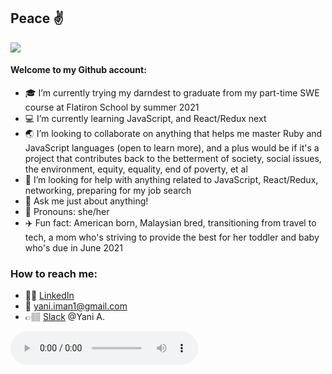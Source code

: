 ## Peace :v:

<!--**yani82/yani82** is a ✨ _special_ ✨ repository because its `README.md` (this file) appears on your GitHub profile.--> 

![](https://media.giphy.com/media/vIGwkHlazI3Jqsp5aE/giphy.gif)


#### Welcome to my Github account:

- :mortar_board: I’m currently trying my darndest to graduate from my part-time SWE course at Flatiron School by summer 2021 
- :computer: I’m currently learning JavaScript, and React/Redux next
- :earth_asia: I’m looking to collaborate on anything that helps me master Ruby and JavaScript languages (open to learn more), and a plus would be if it's a project that contributes back to the betterment of society, social issues, the environment, equity, equality, end of poverty, et al 
- 🤔 I’m looking for help with anything related to JavaScript, React/Redux, networking, preparing for my job search  
- 💬 Ask me just about anything! 
- :hibiscus: Pronouns: she/her
- :airplane: Fun fact: American born, Malaysian bred, transitioning from travel to tech, a mom who's striving to provide the best for her toddler and baby who's due in June 2021 

### How to reach me:
- 💁🏽 [LinkedIn](https://www.linkedin.com/in/nuryaniiman/) <br/>
- 📧 yani.iman1@gmail.com
- 👉🏽 [Slack](https://slack.com/) @Yani A. <br/>

<audio controls>
         <source src = "/play whoomp" type = "audio">
</audio>
